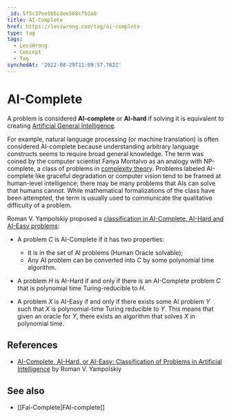 ```yaml
---
_id: 5f5c37ee1b5cdee568cfb2a6
title: AI-Complete
href: https://lesswrong.com/tag/ai-complete
type: tag
tags:
  - LessWrong
  - Concept
  - Tag
synchedAt: '2022-08-29T11:09:57.762Z'
---
```

# AI-Complete

A problem is considered **AI-complete** or **AI-hard** if solving it is equivalent to creating [Artificial General Intelligence](https://wiki.lesswrong.com/wiki/AGI).

For example, natural language processing (or machine translation) is often considered AI-complete because understanding arbitrary language constructs seems to require broad general knowledge. The term was coined by the computer scientist Fanya Montalvo as an analogy with NP-complete, a class of problems in [complexity theory](https://wiki.lesswrong.com/wiki/complexity_theory). Problems labeled AI-complete like graceful degradation or computer vision tend to be framed at human-level intelligence; there may be many problems that AIs can solve that humans cannot. While mathematical formalizations of the class have been attempted, the term is usually used to communicate the qualitative difficulty of a problem.

Roman V. Yampolskiy proposed a [classification in AI-Complete, AI-Hard and AI-Easy problems](http://louisville.edu/speed/computer/tr/UL_CECS_02_2011.pdf/at_download/file):

- A problem _C_ is AI-Complete if it has two properties:
    - It is in the set of AI problems (Human Oracle solvable);
    - Any AI problem can be converted into _C_ by some polynomial time algorithm.

- A problem _H_ is AI-Hard if and only if there is an AI-Complete problem _C_ that is polynomial time Turing-reducible to _H_.

- A problem _X_ is AI-Easy if and only if there exists some AI problem _Y_ such that _X_ is polynomial-time Turing reducible to _Y_. This means that given an oracle for _Y_, there exists an algorithm that solves _X_ in polynomial time.

## References

- [AI-Complete, AI-Hard, or AI-Easy: Classification of Problems in Artificial Intelligence](http://louisville.edu/speed/computer/tr/UL_CECS_02_2011.pdf/at_download/file) by Roman V. Yampolskiy

## See also

- [[Fai-Complete|FAI-complete]]